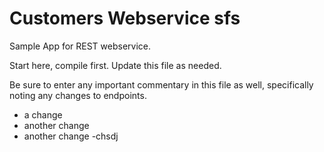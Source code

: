 Customers Webservice
sfs
=================
Sample App for REST webservice.

Start here, compile first.  Update this file as needed.

Be sure to enter any important commentary in this file as well,
specifically noting any changes to endpoints.

- a change
- another change
- another change
-chsdj
